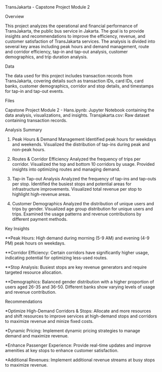 TransJakarta - Capstone Project Module 2

Overview

This project analyzes the operational and financial performance of TransJakarta, the public bus service in Jakarta. The goal is to provide insights and recommendations to improve the efficiency, revenue, and customer satisfaction of TransJakarta services. The analysis is divided into several key areas including peak hours and demand management, route and corridor efficiency, tap-in and tap-out analysis, customer demographics, and trip duration analysis.

Data

The data used for this project includes transaction records from TransJakarta, covering details such as transaction IDs, card IDs, card banks, customer demographics, corridor and stop details, and timestamps for tap-in and tap-out events.

Files

Capstone Project Module 2 - Hans.ipynb: Jupyter Notebook containing the data analysis, visualizations, and insights.
Transjakarta.csv: Raw dataset containing transaction records.

Analysis Summary

1. Peak Hours & Demand Management
Identified peak hours for weekdays and weekends.
Visualized the distribution of tap-ins during peak and non-peak hours.

2. Routes & Corridor Efficiency
Analyzed the frequency of trips per corridor.
Visualized the top and bottom 10 corridors by usage.
Provided insights into optimizing routes and managing demand.

3. Tap-in Tap-out Analysis
Analyzed the frequency of tap-ins and tap-outs per stop.
Identified the busiest stops and potential areas for infrastructure improvements.
Visualized total revenue per stop to highlight high-revenue areas.

4. Customer Demographics
Analyzed the distribution of unique users and trips by gender.
Visualized age group distribution for unique users and trips.
Examined the usage patterns and revenue contributions by different payment methods.

Key Insights

**Peak Hours: High demand during morning (5-9 AM) and evening (4-9 PM) peak hours on weekdays.

**Corridor Efficiency: Certain corridors have significantly higher usage, indicating potential for optimizing less-used routes.

**Stop Analysis: Busiest stops are key revenue generators and require targeted resource allocation.

**Demographics: Balanced gender distribution with a higher proportion of users aged 26-35 and 36-50. Different banks show varying levels of usage and revenue contribution.

Recommendations

*Optimize High-Demand Corridors & Stops: Allocate and more resources and shift resources to improve services at high-demand stops and corridors to maximize revenue and minize fixed costs.

*Dynamic Pricing: Implement dynamic pricing strategies to manage demand and maximize revenue.

*Enhance Passenger Experience: Provide real-time updates and improve amenities at key stops to enhance customer satisfaction.

*Additional Revenues: Implement additional revenue streams at busy stops to maximize revenue.
